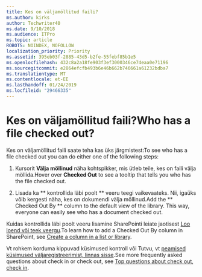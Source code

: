 ```yaml
---
title: Kes on väljamöllitud faili?
ms.author: kirks
author: Techwriter40
ms.date: 9/10/2018
ms.audience: ITPro
ms.topic: article
ROBOTS: NOINDEX, NOFOLLOW
localization_priority: Priority
ms.assetid: 395eb03f-2885-43d5-b2fe-55febf85b1e5
ms.openlocfilehash: 432c8a2a18fe903f3ef3000346ce74eaa0e71196
ms.sourcegitcommit: e2864efcfb493b6e46b662b746661a61232bdba7
ms.translationtype: MT
ms.contentlocale: et-EE
ms.lasthandoff: 01/24/2019
ms.locfileid: "29466335"
---
```

# <a name="who-has-a-file-checked-out"></a><span data-ttu-id="a4075-102">Kes on väljamöllitud faili?</span><span class="sxs-lookup"><span data-stu-id="a4075-102">Who has a file checked out?</span></span>

<span data-ttu-id="a4075-103">Kes on väljamöllitud faili saate teha kas üks järgmistest:</span><span class="sxs-lookup"><span data-stu-id="a4075-103">To see who has a file checked out you can do either one of the following steps:</span></span>
  
1. <span data-ttu-id="a4075-104">Kursorit **Välja möllinud** näha kohtspikker, mis ütleb teile, kes on faili välja möllida.</span><span class="sxs-lookup"><span data-stu-id="a4075-104">Hover over **Checked Out** to see a tooltip that tells you who has the file checked out.</span></span> 
    
2. <span data-ttu-id="a4075-p101">Lisada ka \*\* kontrollida läbi poolt \*\* veeru teegi vaikevaateks. Nii, igaüks võib kergesti näha, kes on dokumendi välja möllinud.</span><span class="sxs-lookup"><span data-stu-id="a4075-p101">Add the \*\* Checked Out By \*\* column to the default view of the library. This way, everyone can easily see who has a document checked out.</span></span> 
    
<span data-ttu-id="a4075-107">Kuidas kontrollida läbi poolt veeru lisamine SharePointi leiate jaotisest [Loo loend või teek veergu](https://go.microsoft.com/fwlink/?linkid=2019591).</span><span class="sxs-lookup"><span data-stu-id="a4075-107">To learn how to add a Checked Out By column in SharePoint, see [Create a column in a list or library](https://go.microsoft.com/fwlink/?linkid=2019591).</span></span> 
  
<span data-ttu-id="a4075-108">Vt rohkem korduma kippuvad küsimused kontroll või Tutvu, vt [peamised küsimused väljaregistreerimist, linnas sisse](https://go.microsoft.com/fwlink/?linkid=2018786).</span><span class="sxs-lookup"><span data-stu-id="a4075-108">See more frequently asked questions about check in or check out, see [Top questions about check out, check in](https://go.microsoft.com/fwlink/?linkid=2018786).</span></span>
  

